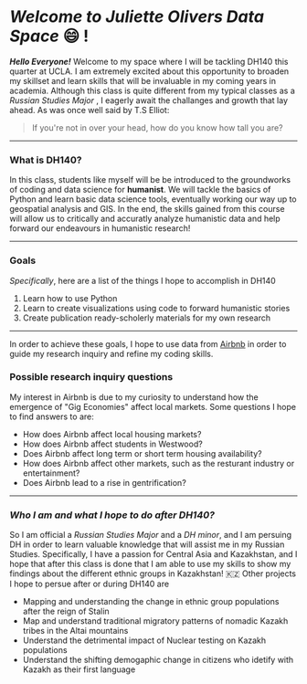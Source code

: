# __*Welcome to Juliette Olivers Data Space*__ :smile: !
*__Hello Everyone!__* Welcome to my space where I will be tackling DH140 this quarter at UCLA. 
I am extremely excited about this opportunity to broaden my skillset and learn skills that will be invaluable in my coming years in academia.
Although this class is quite different from my typical classes as a _Russian Studies Major_ , 
I eagerly await the challanges and growth that lay ahead.
  As was once well said by T.S Elliot:
>If you're not in over your head,
>how do you know how tall you are?
___ 
### What is DH140?
In this class, students like myself will be be introduced to the groundworks of coding and data science for __humanist__. We will tackle the basics of Python and learn basic data science tools, eventually working our way up to geospatial analysis and GIS. In the end, the skills gained from this course will allow us to critically and accuratly analyze humanistic data and help forward our endeavours in humanistic research!
___
### Goals
_Specifically_, here are a list of the things I hope to accomplish in DH140
1. Learn how to use Python 
2. Learn to create visualizations using code to forward humanistic stories
3. Create publication ready-scholerly materials for my own research 

___

In order to achieve these goals, I hope to use data from [Airbnb](http://insideairbnb.com/get-the-data.html)
 in order to guide my research inquiry and refine my coding skills.
### Possible research inquiry questions
My interest in Airbnb is due to my curiosity to understand how the emergence of "Gig Economies" affect local markets.
Some questions I hope to find answers to are:
* How does Airbnb affect local housing markets?
* How does Airbnb affect students in Westwood?
* Does Airbnb affect long term or short term housing availability?
* How does Airbnb affect other markets, such as the resturant industry or entertainment? 
* Does Airbnb lead to a rise in gentrification?

___

### _**Who I am and what I hope to do after DH140?**_
So I am official a *Russian Studies Major* and a *DH minor*, and I am persuing DH in order to learn valuable knowledge that will assist me in my Russian Studies. Specifically, I have a passion for Central Asia and Kazakhstan, and I hope that after this class is done that I am able to use my skills to show my findings about the different ethnic groups in Kazakhstan! :kazakhstan:
Other projects I hope to persue after or during DH140 are
* Mapping and understanding the change in ethnic group populations after the reign of Stalin
* Маp and understand traditional migratory patterns of nomadic Kazakh tribes in the Altai mountains
* Understand the detrimental impact of Nuclear testing on Kazakh populations
* Understand the shifting demogaphic change in citizens who idetify with Kazakh as their first language

